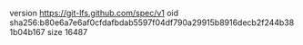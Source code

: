 version https://git-lfs.github.com/spec/v1
oid sha256:b80e6a7e6af0cfdafbdab5597f04df790a29915b8916decb2f244b381b04b167
size 16487
